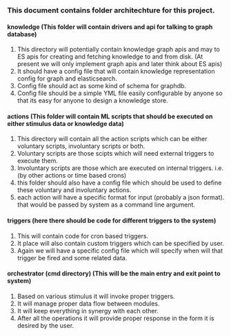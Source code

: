 ### This document contains folder architechture for this project.

#### knowledge (This folder will contain drivers and api for talking to graph database)
1. This directory will potentially contain knowledge graph apis and may to ES apis for creating and fetching knowledge to and from disk. (At present we will only implement graph apis and later think about ES apis)
2. It should have a config file that will contain knowledge representation config for graph and elasticsearch.
3. Config file should act as some kind of schema for graphdb.
4. Config file should be a simple YML file easily configurable by anyone so that its easy for anyone to design a knowledge store.

#### actions (This folder will contain ML scripts that should be executed on either stimulus data or knowledge data)
1. This directory will contain all the action scripts which can be either voluntary scripts, involuntary scripts or both.
2. Voluntary scripts are those scipts which will need external triggers to execute them.
3. Involuntary scripts are those which are executed on internal triggers. i.e. (by other actions or time based crons)
4. this folder should also have a config file which should be used to define these voluntary and involuntary actions.
5. each action will have a specific format for input (probably a json format). that would be passed by system as a command line argument.

#### triggers (here there should be code for different triggers to the system)
1. This will contain code for cron based triggers.
2. It place will also contain custom triggers which can be specified by user.
3. Again we will have a specific config file which will specify when will that trigger be fired and some related data.


#### orchestrator (cmd directory) (This will be the main entry and exit point to system)
1. Based on various stimulus it will invoke proper triggers.
2. It will manage proper data flow between modules.
3. It will keep everything in synergy with each other.
4. After all the operations it will provide proper response in the form it is desired by the user.
